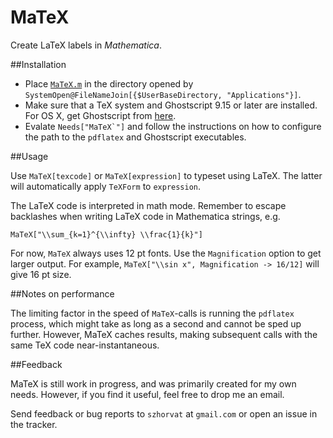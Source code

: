 # MaTeX

Create LaTeX labels in *Mathematica*.

##Installation

 - Place [`MaTeX.m`](https://github.com/szhorvat/MaTeX/raw/master/MaTeX.m) in the directory opened by `SystemOpen@FileNameJoin[{$UserBaseDirectory, "Applications"}]`.
 - Make sure that a TeX system and Ghostscript 9.15 or later are installed.  For OS X, get Ghostscript from [here](http://pages.uoregon.edu/koch/).
 - Evalate ``Needs["MaTeX`"]`` and follow the instructions on how to configure the path to the `pdflatex` and Ghostscript executables.


##Usage

Use `MaTeX[texcode]` or `MaTeX[expression]` to typeset using LaTeX.  The latter will automatically apply `TeXForm` to `expression`.

The LaTeX code is interpreted in math mode.  Remember to escape backlashes when writing LaTeX code in Mathematica strings, e.g. 

    MaTeX["\\sum_{k=1}^{\\infty} \\frac{1}{k}"]

For now, `MaTeX` always uses 12 pt fonts.  Use the `Magnification` option to get larger output.  For example, `MaTeX["\\sin x", Magnification -> 16/12]` will give 16 pt size.

##Notes on performance

The limiting factor in the speed of `MaTeX`-calls is running the `pdflatex` process, which might take as long as a second and cannot be sped up further.  However, MaTeX caches results, making subsequent calls with the same TeX code near-instantaneous.

##Feedback

MaTeX is still work in progress, and was primarily created for my own needs.  However, if you find it useful, feel free to drop me an email.

Send feedback or bug reports to `szhorvat` at `gmail.com` or open an issue in the tracker.
